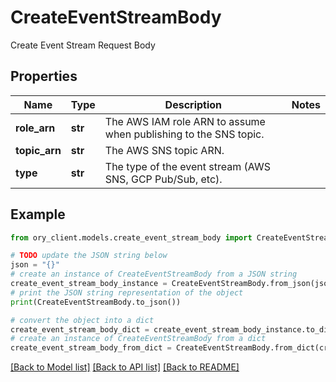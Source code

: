 # CreateEventStreamBody

Create Event Stream Request Body

## Properties

Name | Type | Description | Notes
------------ | ------------- | ------------- | -------------
**role_arn** | **str** | The AWS IAM role ARN to assume when publishing to the SNS topic. | 
**topic_arn** | **str** | The AWS SNS topic ARN. | 
**type** | **str** | The type of the event stream (AWS SNS, GCP Pub/Sub, etc). | 

## Example

```python
from ory_client.models.create_event_stream_body import CreateEventStreamBody

# TODO update the JSON string below
json = "{}"
# create an instance of CreateEventStreamBody from a JSON string
create_event_stream_body_instance = CreateEventStreamBody.from_json(json)
# print the JSON string representation of the object
print(CreateEventStreamBody.to_json())

# convert the object into a dict
create_event_stream_body_dict = create_event_stream_body_instance.to_dict()
# create an instance of CreateEventStreamBody from a dict
create_event_stream_body_from_dict = CreateEventStreamBody.from_dict(create_event_stream_body_dict)
```
[[Back to Model list]](../README.md#documentation-for-models) [[Back to API list]](../README.md#documentation-for-api-endpoints) [[Back to README]](../README.md)


